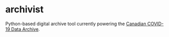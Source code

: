 # archivist

Python-based digital archive tool currently powering the [Canadian COVID-19 Data Archive](https://github.com/ccodwg/Covid19CanadaArchive).
